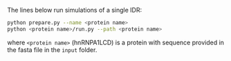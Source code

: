 The lines below run simulations of a single IDR:

```bash
python prepare.py --name <protein name>
python <protein name>/run.py --path <protein name>
```

where `<protein name>` (hnRNPA1LCD) is a protein with sequence provided in the fasta file in the `input` folder.